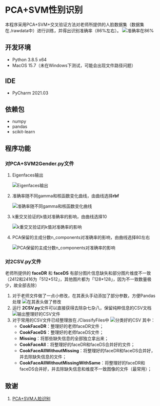 # PCA+SVM性别识别
 本程序采用PCA+SVM+交叉验证方法对老师所提供的人脸数据集（数据集在./rawdata中）进行训练，并得出识别准确率（86%左右）。
 ![准确率在86%](./doc/PCASVM.png)
## 开发环境
 
 * Python 3.8.5 x64
 * MacOS 15.7（未在Windows下测试，可能会出现文件路径问题）

## IDE
 * PyCharm 2021.03

## 依赖包

* numpy
* pandas
* scikit-learn

## 程序功能
### 对**PCA+SVM2Gender.py**文件
1. Eigenfaces输出

	![Eigenfaces输出](./doc/Eigenfaces.jpeg)

2. 准确率随不同gamma和核函数变化曲线，由曲线选择**rbf**

	![准确率随不同gamma和核函数变化曲线](./doc/diff_kernels.png)

3. k重交叉验证的k值对准确率的影响，由曲线选择10

	![k重交叉验证的k值对准确率的影响](./doc/fold_size.png)

4. PCA保留的主成分数n_components对准确率的影响，由曲线选择80左右

	![PCA保留的主成分数n_components对准确率的影响](./doc/n_components.png)

### 对**2CSV.py**文件
老师所提供的 **faceDR** 和 **faceDS** 有部分图片信息缺失和部分图片维度不一致（2412和2416为「512\*512」，其他图片都为「128\*128」，因为不一致数量极少，故全部去除）
1. 对于老师文件做了一点小修改，在其表头手动添加了部分参数，方便Pandas处理
	![在其表头做了修改](./doc/Add.png)
2. 运行 **2CSV.py**文件可以直接获得去除杂七杂八，保留纯粹信息的CSV文档
	![输出整理好的CSV文件](./doc/CookAfter.png)
3. 对于常用的CSV文件已经整理放在./ClassifyFiles中
	![分类好的CSV](./doc/ClassifyFiles.png)
	其中：
	+ **CookFaceDR**：整理好的老师faceDR文件；
	+ **CookFaceDS**：整理好的老师faceDS文件；
	+ **Missing**：将那些缺失信息的全部独立拿出来；
	+ **CookFaceAll**：将整理好的faceDR和faceDS合并好的文件；
	+ **CookFaceAllWithoutMissing**：将整理好的faceDR和faceDS合并好，并去除缺失信息的文件；
	+ **CookFaceAllWithoutMissingWithSame**：将整理好的faceDR和faceDS合并好，并去除缺失信息和维度不一致图像的文件（最常用）；
	
## 致谢
1. [PCA+SVM人脸识别](https://github.com/zhang-can/SVM_PCA_face_detection)